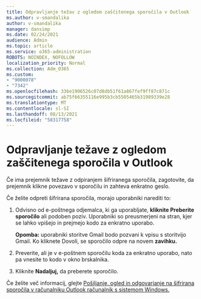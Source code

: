 ```yaml
---
title: Odpravljanje težav z ogledom zaščitenega sporočila v Outlook
ms.author: v-smandalika
author: v-smandalika
manager: dansimp
ms.date: 02/24/2021
audience: Admin
ms.topic: article
ms.service: o365-administration
ROBOTS: NOINDEX, NOFOLLOW
localization_priority: Normal
ms.collection: Adm_O365
ms.custom:
- "9000078"
- "7342"
ms.openlocfilehash: 336e1906526c07d8db51f61a867fef9ff87c871c
ms.sourcegitcommit: ab75f66355116e995b3cb5505465b31989339e28
ms.translationtype: MT
ms.contentlocale: sl-SI
ms.lasthandoff: 08/13/2021
ms.locfileid: "58317758"
---
```

# <a name="fix-problem-of-viewing-protected-message-in-outlook"></a>Odpravljanje težave z ogledom zaščitenega sporočila v Outlook

Če ima prejemnik težave z odpiranjem šifriranega sporočila, zagotovite, da prejemnik klikne povezavo v sporočilu in zahteva enkratno geslo.

Če želite odpreti šifrirana sporočila, morajo uporabniki narediti to:

1. Odvisno od e-poštnega odjemalca, ki ga uporabljate, **kliknite Preberite sporočilo** ali podoben poziv. Uporabniki so preusmerjeni na stran, kjer se lahko vpišejo in prejmejo kodo za enkratno uporabo.

    **Opomba:** uporabniki storitve Gmail bodo pozvani k vpisu s storitvijo Gmail. Ko kliknete Dovoli, se sporočilo odpre na novem **zavihku.**

2. Preverite, ali je v e-poštnem sporočilu koda za enkratno uporabo, nato pa vnesite to kodo v okno brskalnika.

3. Kliknite **Nadaljuj,** da preberete sporočilo.

Če želite več informacij, glejte [Pošiljanje, ogled in odgovarjanje na šifrirana sporočila v računalniku Outlook računalnik s sistemom Windows.](https://support.microsoft.com/topic/send-view-and-reply-to-encrypted-messages-in-outlook-for-pc-eaa43495-9bbb-4fca-922a-df90dee51980)


